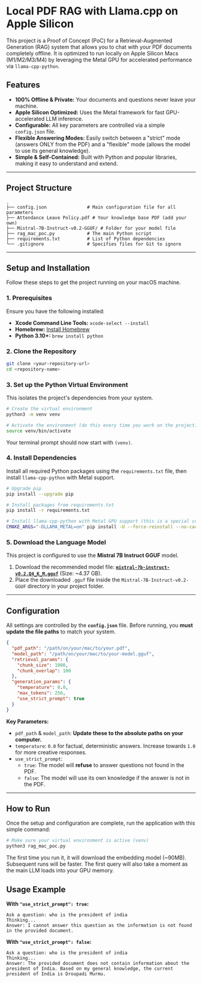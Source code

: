 # Local PDF RAG with Llama.cpp on Apple Silicon

This project is a Proof of Concept (PoC) for a Retrieval-Augmented Generation (RAG) system that allows you to chat with your PDF documents completely offline. It is optimized to run locally on Apple Silicon Macs (M1/M2/M3/M4) by leveraging the Metal GPU for accelerated performance via `llama-cpp-python`.

## Features
- **100% Offline & Private:** Your documents and questions never leave your machine.
- **Apple Silicon Optimized:** Uses the Metal framework for fast GPU-accelerated LLM inference.
- **Configurable:** All key parameters are controlled via a simple `config.json` file.
- **Flexible Answering Modes:** Easily switch between a "strict" mode (answers ONLY from the PDF) and a "flexible" mode (allows the model to use its general knowledge).
- **Simple & Self-Contained:** Built with Python and popular libraries, making it easy to understand and extend.

---

## Project Structure
```
.
├── config.json               # Main configuration file for all parameters
├── Attendance Leave Policy.pdf # Your knowledge base PDF (add your own)
├── Mistral-7B-Instruct-v0.2-GGUF/ # Folder for your model file
├── rag_mac_poc.py            # The main Python script
├── requirements.txt          # List of Python dependencies
└── .gitignore                # Specifies files for Git to ignore
```

---

## Setup and Installation

Follow these steps to get the project running on your macOS machine.

### 1. Prerequisites
Ensure you have the following installed:
- **Xcode Command Line Tools:** `xcode-select --install`
- **Homebrew:** [Install Homebrew](https://brew.sh/)
- **Python 3.10+:** `brew install python`

### 2. Clone the Repository
```bash
git clone <your-repository-url>
cd <repository-name>
```

### 3. Set up the Python Virtual Environment
This isolates the project's dependencies from your system.
```bash
# Create the virtual environment
python3 -m venv venv

# Activate the environment (do this every time you work on the project)
source venv/bin/activate
```
Your terminal prompt should now start with `(venv)`.

### 4. Install Dependencies
Install all required Python packages using the `requirements.txt` file, then install `llama-cpp-python` with Metal support.
```bash
# Upgrade pip
pip install --upgrade pip

# Install packages from requirements.txt
pip install -r requirements.txt

# Install llama-cpp-python with Metal GPU support (this is a special command)
CMAKE_ARGS="-DLLAMA_METAL=on" pip install -U --force-reinstall --no-cache-dir llama-cpp-python
```

### 5. Download the Language Model
This project is configured to use the **Mistral 7B Instruct GGUF** model.
1.  Download the recommended model file: [**`mistral-7b-instruct-v0.2.Q4_K_M.gguf`**](https://huggingface.co/TheBloke/Mistral-7B-Instruct-v0.2-GGUF/blob/main/mistral-7b-instruct-v0.2.Q4_K_M.gguf) (Size: ~4.37 GB).
2.  Place the downloaded `.gguf` file inside the `Mistral-7B-Instruct-v0.2-GGUF` directory in your project folder.

---

## Configuration

All settings are controlled by the **`config.json`** file. Before running, you **must update the file paths** to match your system.

```json
{
  "pdf_path": "/path/on/your/mac/to/your.pdf",
  "model_path": "/path/on/your/mac/to/your-model.gguf",
  "retrieval_params": {
    "chunk_size": 1000,
    "chunk_overlap": 100
  },
  "generation_params": {
    "temperature": 0.0,
    "max_tokens": 256,
    "use_strict_prompt": true
  }
}
```
**Key Parameters:**
- `pdf_path` & `model_path`: **Update these to the absolute paths on your computer.**
- `temperature`: `0.0` for factual, deterministic answers. Increase towards `1.0` for more creative responses.
- `use_strict_prompt`:
  - `true`: The model will **refuse** to answer questions not found in the PDF.
  - `false`: The model will use its own knowledge if the answer is not in the PDF.

---

## How to Run
Once the setup and configuration are complete, run the application with this simple command:
```bash
# Make sure your virtual environment is active (venv)
python3 rag_mac_poc.py
```
The first time you run it, it will download the embedding model (~90MB). Subsequent runs will be faster. The first query will also take a moment as the main LLM loads into your GPU memory.

## Usage Example

**With `"use_strict_prompt": true`:**
```
Ask a question: who is the president of india
Thinking...
Answer: I cannot answer this question as the information is not found in the provided document.
```

**With `"use_strict_prompt": false`:**
```
Ask a question: who is the president of india
Thinking...
Answer: The provided document does not contain information about the president of India. Based on my general knowledge, the current president of India is Droupadi Murmu.
```

